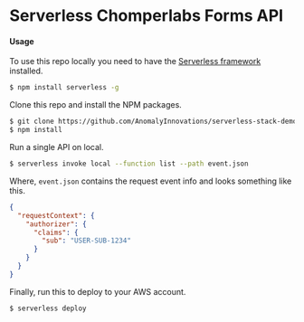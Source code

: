 # Serverless Chomperlabs Forms API

#### Usage

To use this repo locally you need to have the [Serverless framework](https://serverless.com) installed.

``` bash
$ npm install serverless -g
```

Clone this repo and install the NPM packages.

``` bash
$ git clone https://github.com/AnomalyInnovations/serverless-stack-demo-api
$ npm install
```

Run a single API on local.

``` bash
$ serverless invoke local --function list --path event.json
```

Where, `event.json` contains the request event info and looks something like this.

``` json
{
  "requestContext": {
    "authorizer": {
      "claims": {
        "sub": "USER-SUB-1234"
      }
    }
  }
}
```

Finally, run this to deploy to your AWS account.

``` bash
$ serverless deploy
```
